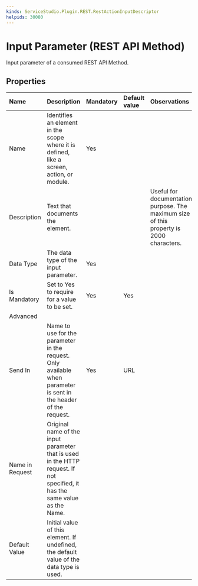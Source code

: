 ```yaml
---
kinds: ServiceStudio.Plugin.REST.RestActionInputDescriptor
helpids: 30080
---
```


# Input Parameter \(REST API Method\)

Input parameter of a consumed REST API Method.

## Properties

| Name | Description | Mandatory | Default value | Observations |
| :--- | :--- | :--- | :--- | :--- |
| Name | Identifies an element in the scope where it is defined, like a screen, action, or module. | Yes |  |  |
| Description | Text that documents the element. |  |  | Useful for documentation purpose. The maximum size of this property is 2000 characters. |
| Data Type | The data type of the input parameter. | Yes |  |  |
| Is Mandatory | Set to Yes to require for a value to be set. | Yes | Yes |  |
| Advanced |  |  |  |  |
| Send In | Name to use for the parameter in the request. Only available when parameter is sent in the header of the request. | Yes | URL |  |
| Name in Request | Original name of the input parameter that is used in the HTTP request. If not specified, it has the same value as the Name. |  |  |  |
| Default Value | Initial value of this element. If undefined, the default value of the data type is used. |  |  |  |

